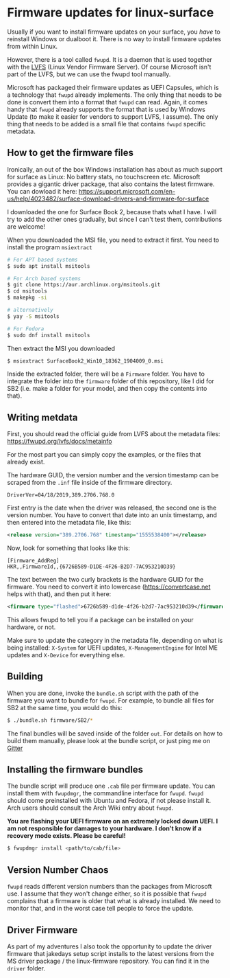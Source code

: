 # Firmware updates for linux-surface
Usually if you want to install firmware updates on your surface, you *have* to 
reinstall Windows or dualboot it. There is no way to install firmware updates
from within Linux.

However, there is a tool called `fwupd`. It is a daemon that is used together
with the [LVFS](https://fwupd.org) (Linux Vendor Firmware Server). Of course
Microsoft isn't part of the LVFS, but we can use the fwupd tool manually.

Microsoft has packaged their firmware updates as UEFI Capsules, which is a 
technology that `fwupd` already implements. The only thing that needs to be 
done is convert them into a format that `fwupd` can read. Again, it comes handy
that `fwupd` already supports the format that is used by Windows Update (to make
it easier for vendors to support LVFS, I assume). The only thing that needs to 
be added is a small file that contains `fwupd` specific metadata.

## How to get the firmware files
Ironically, an out of the box Windows installation has about as much support for
surface as Linux: No battery stats, no touchscreen etc. Microsoft provides a 
gigantic driver package, that also contains the latest firmware. You can 
dowload it here: https://support.microsoft.com/en-us/help/4023482/surface-download-drivers-and-firmware-for-surface

I downloaded the one for Surface Book 2, because thats what I have. I will try
to add the other ones gradually, but since I can't test them, contributions are
welcome!

When you downloaded the MSI file, you need to extract it first. You need to 
install the program `msiextract`

```bash
# For APT based systems
$ sudo apt install msitools

# For Arch based systems
$ git clone https://aur.archlinux.org/msitools.git
$ cd msitools
$ makepkg -si

# alternatively
$ yay -S msitools

# For Fedora
$ sudo dnf install msitools
```

Then extract the MSI you downloaded

```bash
$ msiextract SurfaceBook2_Win10_18362_1904009_0.msi
```

Inside the extracted folder, there will be a `Firmware` folder. You have to 
integrate the folder into the `firmware` folder of this repository, like I did
for SB2 (i.e. make a folder for your model, and then copy the contents into that).

## Writing metdata
First, you should read the official guide from LVFS about the metadata files:
https://fwupd.org/lvfs/docs/metainfo

For the most part you can simply copy the examples, or the files that already
exist.

The hardware GUID, the version number and the version timestamp can be scraped 
from the `.inf` file inside of the firmware directory.

```inf
DriverVer=04/18/2019,389.2706.768.0
```

First entry is the date when the driver was released, the second one is the version
number. You have to convert that date into an unix timestamp, and then entered
into the metadata file, like this:

```xml
<release version="389.2706.768" timestamp="1555538400"></release>
```

Now, look for something that looks like this:

```inf
[Firmware_AddReg]
HKR,,FirmwareId,,{6726B589-D1DE-4F26-B2D7-7AC953210D39}
```

The text between the two curly brackets is the hardware GUID for the firmware.
You need to convert it into lowercase (https://convertcase.net helps with that),
and then put it here:

```xml
<firmware type="flashed">6726b589-d1de-4f26-b2d7-7ac953210d39</firmware>
```

This allows fwupd to tell you if a package can be installed on your hardware, or
not.

Make sure to update the category in the metadata file, depending on what is being
installed: `X-System` for UEFI updates, `X-ManagementEngine` for Intel ME updates
and `X-Device` for everything else.

## Building
When you are done, invoke the `bundle.sh` script with the path of the firmware
you want to bundle for `fwupd`. For example, to bundle all files for SB2 at the
same time, you would do this:

```bash
$ ./bundle.sh firmware/SB2/*
```

The final bundles will be saved inside of the folder `out`. For details on how
to build them manually, please look at the bundle script, or just ping me on 
[Gitter](https://gitter.im/linux-surface)

## Installing the firmware bundles
The bundle script will produce one `.cab` file per firmware update. You can 
install them with `fwupdmgr`, the commandline interface for `fwupd`. `fwupd` 
should come preinstalled with Ubuntu and Fedora, if not please install it.
Arch users should consult the Arch Wiki entry about `fwupd`.

**You are flashing your UEFI firmware on an extremely locked down UEFI. 
I am not responsible for damages to your hardware. I don't know if a recovery
mode exists. Please be careful!**

```bash
$ fwupdmgr install <path/to/cab/file>
```

## Version Number Chaos
`fwupd` reads different version numbers than the packages from Microsoft use.
I assume that they won't change either, so it is possible that `fwupd` complains
that a firmware is older that what is already installed. We need to monitor that,
and in the worst case tell people to force the update.

## Driver Firmware
As part of my adventures I also took the opportunity to update the driver firmware
that jakedays setup script installs to the latest versions from the MS driver 
package / the linux-firmware repository. You can find it in the `driver` folder.
